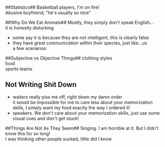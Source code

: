 ##Statistics##
Basketball players, I'm on fire!  
Abusive boyfriend, "he's usually so nice"  

##Why Do We Eat Animals##
Mostly, they simply don't speak English...   
it is honestly disturbing  
 - some say it is because they are not intelligent, this is clearly false  
 - they have great communication within their species, just like...us  
a few scenarios:

##Subjective vs Objective Things##
clothing styles  
food  
sports teams  

## Not Writing Shit Down ##
 - waiters really piss me off, right down my damn order  
it would be impossible for me to care less about your memorization
skills, I simply want my food exactly the way I ordered it! 
 - speakers. We don't care about your memorization skills, just use some
   visual cues and don't get stuck!

##Things Are Not As They Seem##
Singing. I am horrible at it. But I didn't know this for so long!  
I was thinking other people sucked, little did I know  




 
